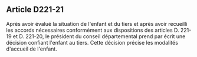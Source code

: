 ## Article D221-21

Après avoir évalué la situation de l'enfant et du tiers et après avoir recueilli les accords nécessaires
conformément aux dispositions des articles D. 221-19 et D. 221-20, le président du conseil départemental
prend par écrit une décision confiant l'enfant au tiers. Cette décision précise les modalités d'accueil de
l'enfant.


